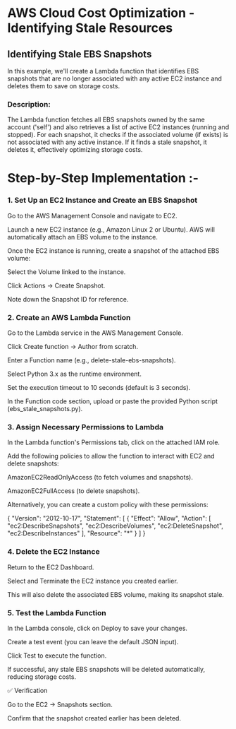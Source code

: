 # AWS Cloud Cost Optimization - Identifying Stale Resources

## Identifying Stale EBS Snapshots

In this example, we'll create a Lambda function that identifies EBS snapshots that are no longer associated with any active EC2 instance and deletes them to save on storage costs.

### Description:

The Lambda function fetches all EBS snapshots owned by the same account ('self') and also retrieves a list of active EC2 instances (running and stopped). For each snapshot, it checks if the associated volume (if exists) is not associated with any active instance. If it finds a stale snapshot, it deletes it, effectively optimizing storage costs.

# Step-by-Step Implementation :-

### 1. Set Up an EC2 Instance and Create an EBS Snapshot

Go to the AWS Management Console and navigate to EC2.

Launch a new EC2 instance (e.g., Amazon Linux 2 or Ubuntu). AWS will automatically attach an EBS volume to the instance.

Once the EC2 instance is running, create a snapshot of the attached EBS volume:

Select the Volume linked to the instance.

Click Actions → Create Snapshot.

Note down the Snapshot ID for reference.
### 2. Create an AWS Lambda Function

Go to the Lambda service in the AWS Management Console.

Click Create function → Author from scratch.

Enter a Function name (e.g., delete-stale-ebs-snapshots).

Select Python 3.x as the runtime environment.

Set the execution timeout to 10 seconds (default is 3 seconds).

In the Function code section, upload or paste the provided Python script (ebs_stale_snapshots.py).

### 3. Assign Necessary Permissions to Lambda

In the Lambda function's Permissions tab, click on the attached IAM role.

Add the following policies to allow the function to interact with EC2 and delete snapshots:

AmazonEC2ReadOnlyAccess (to fetch volumes and snapshots).

AmazonEC2FullAccess (to delete snapshots).

Alternatively, you can create a custom policy with these permissions:

{
  "Version": "2012-10-17",
  "Statement": [
    {
      "Effect": "Allow",
      "Action": [
        "ec2:DescribeSnapshots",
        "ec2:DescribeVolumes",
        "ec2:DeleteSnapshot",
        "ec2:DescribeInstances"
      ],
        "Resource": "*"
    }
  ]
}

### 4. Delete the EC2 Instance

Return to the EC2 Dashboard.

Select and Terminate the EC2 instance you created earlier.

This will also delete the associated EBS volume, making its snapshot stale.

### 5. Test the Lambda Function

In the Lambda console, click on Deploy to save your changes.

Create a test event (you can leave the default JSON input).

Click Test to execute the function.

If successful, any stale EBS snapshots will be deleted automatically, reducing storage costs.

✅ Verification

Go to the EC2 → Snapshots section.

Confirm that the snapshot created earlier has been deleted.

